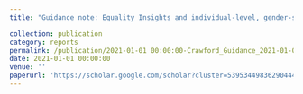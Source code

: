 ```yaml
---
title: "Guidance note: Equality Insights and individual-level, gender-sensitive measurement of multidimensional poverty and inequality"

collection: publication
category: reports
permalink: /publication/2021-01-01 00:00:00-Crawford_Guidance_2021-01-01
date: 2021-01-01 00:00:00
venue: ''
paperurl: 'https://scholar.google.com/scholar?cluster=5395344983629044437&hl=en&oi=scholarr'
---
```

